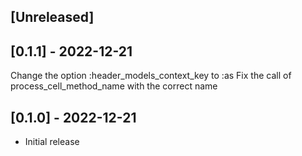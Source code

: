 ## [Unreleased]

## [0.1.1] - 2022-12-21

Change the option :header_models_context_key to :as
Fix the call of process_cell_method_name with the correct name

## [0.1.0] - 2022-12-21

- Initial release

